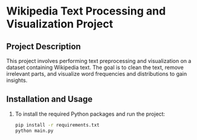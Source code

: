 # Wikipedia Text Processing and Visualization Project

## Project Description
This project involves performing text preprocessing and visualization on a dataset containing Wikipedia text. The goal is to clean the text, remove irrelevant parts, and visualize word frequencies and distributions to gain insights.

## Installation and Usage
1. To install the required Python packages and run the project:
   ```bash
   pip install -r requirements.txt
   python main.py

   





